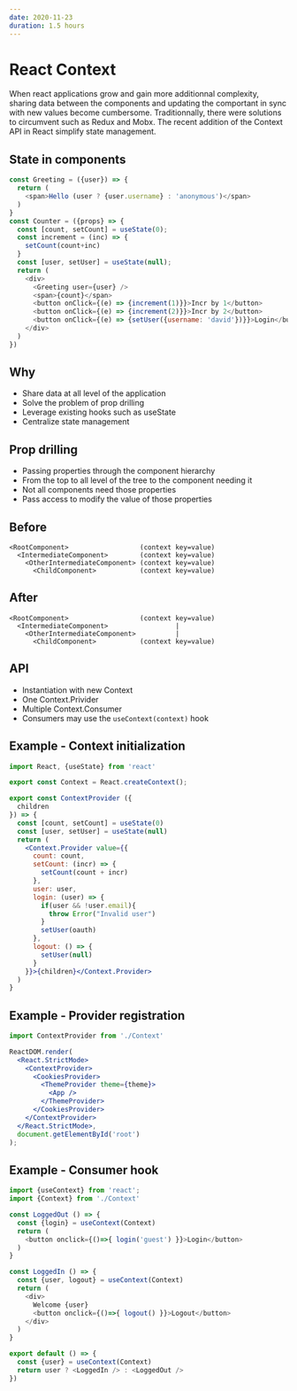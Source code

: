 ```yaml
---
date: 2020-11-23
duration: 1.5 hours
---
```


# React Context

When react applications grow and gain more additionnal complexity, sharing data between the components and updating the comportant in sync with new values become cumbersome. Traditionnally, there were solutions to circumvent such as Redux and Mobx. The recent addition of the Context API in React simplify state management.



## State in components

```js
const Greeting = ({user}) => {
  return (
    <span>Hello (user ? {user.username} : 'anonymous')</span>
  )
}
const Counter = ({props} => {
  const [count, setCount] = useState(0);
  const increment = (inc) => {
    setCount(count+inc)
  }
  const [user, setUser] = useState(null);
  return (
    <div>
      <Greeting user={user} />
      <span>{count}</span>
      <button onClick={(e) => {increment(1)}}>Incr by 1</button>
      <button onClick={(e) => {increment(2)}}>Incr by 2</button>
      <button onClick={(e) => {setUser({username: 'david'})}}>Login</button>
    </div>
  )
})
```



## Why

* Share data at all level of the application
* Solve the problem of prop drilling
* Leverage existing hooks such as useState
* Centralize state management

## Prop drilling

* Passing properties through the component hierarchy
* From the top to all level of the tree to the component needing it
* Not all components need those properties
* Pass access to modify the value of those properties

## Before

```
<RootComponent>                  (context key=value)
  <IntermediateComponent>        (context key=value)
    <OtherIntermediateComponent> (context key=value)
      <ChildComponent>           (context key=value)
```

## After

```
<RootComponent>                  (context key=value)
  <IntermediateComponent>                 |
    <OtherIntermediateComponent>          |
      <ChildComponent>           (context key=value)
```

## API

* Instantiation with new Context
* One Context.Privider
* Multiple Context.Consumer
* Consumers may use the `useContext(context)` hook

## Example - Context initialization

```jsx
import React, {useState} from 'react'

export const Context = React.createContext();

export const ContextProvider ({
  children
}) => {
  const [count, setCount] = useState(0)
  const [user, setUser] = useState(null)
  return (
    <Context.Provider value={{
      count: count,
      setCount: (incr) => {
        setCount(count + incr)
      },
      user: user,
      login: (user) => {
        if(user && !user.email){
          throw Error("Invalid user")
        }
        setUser(oauth)
      },
      logout: () => {
        setUser(null)
      }
    }}>{children}</Context.Provider>
  )
}
```

## Example - Provider registration

```jsx
import ContextProvider from './Context'

ReactDOM.render(
  <React.StrictMode>
    <ContextProvider>
      <CookiesProvider>
        <ThemeProvider theme={theme}>
          <App />
        </ThemeProvider>
      </CookiesProvider>
    </ContextProvider>
  </React.StrictMode>,
  document.getElementById('root')
);
```

## Example - Consumer hook

```js
import {useContext} from 'react';
import {Context} from './Context'

const LoggedOut () => {
  const {login} = useContext(Context)
  return (
    <button onclick={()=>{ login('guest') }}>Login</button>
  )
}

const LoggedIn () => {
  const {user, logout} = useContext(Context)
  return (
    <div>
      Welcome {user}
      <button onclick={()=>{ logout() }}>Logout</button>
    </div>
  )
}

export default () => {
  const {user} = useContext(Context)
  return user ? <LoggedIn /> : <LoggedOut />
})
```
